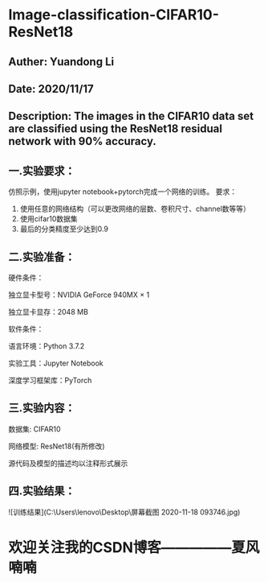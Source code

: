 # Image-classification-CIFAR10-ResNet18

## Auther: Yuandong Li
## Date: 2020/11/17
## Description: The images in the CIFAR10 data set are classified using the ResNet18 residual network with 90% accuracy.

## 一.实验要求：
仿照示例，使用jupyter notebook+pytorch完成一个网络的训练。 要求：
1. 使用任意的网络结构（可以更改网络的层数、卷积尺寸、channel数等等）
2. 使用cifar10数据集
3. 最后的分类精度至少达到0.9

## 二.实验准备：

硬件条件：

独立显卡型号：NVIDIA GeForce 940MX × 1

独立显卡显存：2048 MB

软件条件：

语言环境：Python 3.7.2

实验工具：Jupyter Notebook

深度学习框架库：PyTorch

## 三.实验内容：

数据集: CIFAR10

网络模型: ResNet18(有所修改)

源代码及模型的描述均以注释形式展示

## 四.实验结果：

![训练结果](‪C:\Users\lenovo\Desktop\屏幕截图 2020-11-18 093746.jpg)

# 欢迎关注我的CSDN博客—————夏风喃喃
